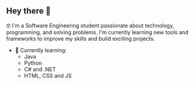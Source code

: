## Hey there 👋 

🤓 I'm a Software Engineering student passionate about technology, programming, and solving problems. I'm currently learning new tools and frameworks to improve my skills and build exciting projects.
- 🌱 Currently learning:
    - Java
    - Python
    - C# and .NET
    - HTML, CSS and JS


